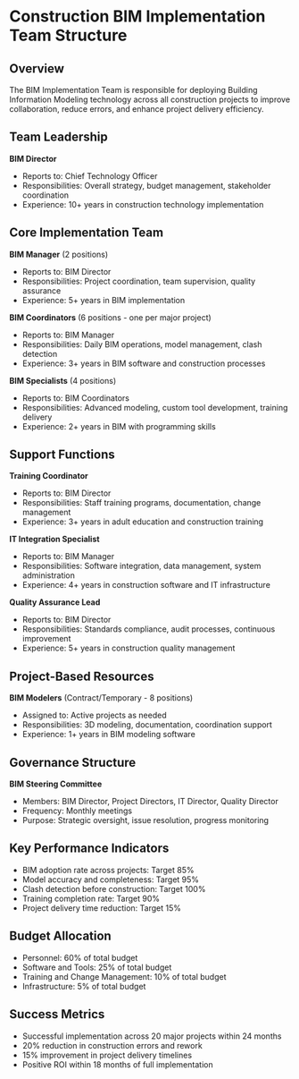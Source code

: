 # Construction BIM Implementation Team Structure

## Overview
The BIM Implementation Team is responsible for deploying Building Information Modeling technology across all construction projects to improve collaboration, reduce errors, and enhance project delivery efficiency.

## Team Leadership
**BIM Director**  
- Reports to: Chief Technology Officer  
- Responsibilities: Overall strategy, budget management, stakeholder coordination  
- Experience: 10+ years in construction technology implementation  

## Core Implementation Team
**BIM Manager** (2 positions)  
- Reports to: BIM Director  
- Responsibilities: Project coordination, team supervision, quality assurance  
- Experience: 5+ years in BIM implementation  

**BIM Coordinators** (6 positions - one per major project)  
- Reports to: BIM Manager  
- Responsibilities: Daily BIM operations, model management, clash detection  
- Experience: 3+ years in BIM software and construction processes  

**BIM Specialists** (4 positions)  
- Reports to: BIM Coordinators  
- Responsibilities: Advanced modeling, custom tool development, training delivery  
- Experience: 2+ years in BIM with programming skills  

## Support Functions
**Training Coordinator**  
- Reports to: BIM Director  
- Responsibilities: Staff training programs, documentation, change management  
- Experience: 3+ years in adult education and construction training  

**IT Integration Specialist**  
- Reports to: BIM Manager  
- Responsibilities: Software integration, data management, system administration  
- Experience: 4+ years in construction software and IT infrastructure  

**Quality Assurance Lead**  
- Reports to: BIM Director  
- Responsibilities: Standards compliance, audit processes, continuous improvement  
- Experience: 5+ years in construction quality management  

## Project-Based Resources
**BIM Modelers** (Contract/Temporary - 8 positions)  
- Assigned to: Active projects as needed  
- Responsibilities: 3D modeling, documentation, coordination support  
- Experience: 1+ years in BIM modeling software  

## Governance Structure
**BIM Steering Committee**  
- Members: BIM Director, Project Directors, IT Director, Quality Director  
- Frequency: Monthly meetings  
- Purpose: Strategic oversight, issue resolution, progress monitoring  

## Key Performance Indicators
- BIM adoption rate across projects: Target 85%
- Model accuracy and completeness: Target 95%
- Clash detection before construction: Target 100%
- Training completion rate: Target 90%
- Project delivery time reduction: Target 15%

## Budget Allocation
- Personnel: 60% of total budget
- Software and Tools: 25% of total budget
- Training and Change Management: 10% of total budget
- Infrastructure: 5% of total budget

## Success Metrics
- Successful implementation across 20 major projects within 24 months
- 20% reduction in construction errors and rework
- 15% improvement in project delivery timelines
- Positive ROI within 18 months of full implementation